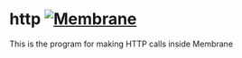 # http [![Membrane](https://img.shields.io/badge/chat-on%20discord-7289da.svg)](https://discord.gg/4KMWYcGN)
This is the program for making HTTP calls inside Membrane
